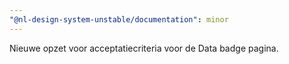 ```yaml
---
"@nl-design-system-unstable/documentation": minor
---
```


Nieuwe opzet voor acceptatiecriteria voor de Data badge pagina.
